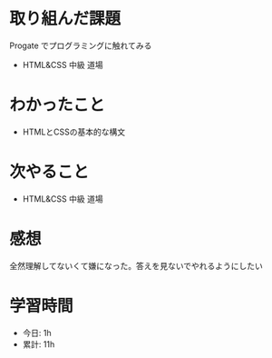 # 取り組んだ課題
Progate でプログラミングに触れてみる
* HTML&CSS 中級 道場
# わかったこと
* HTMLとCSSの基本的な構文
# 次やること
* HTML&CSS 中級 道場
# 感想
全然理解してないくて嫌になった。答えを見ないでやれるようにしたい
# 学習時間
* 今日: 1h
* 累計: 11h
